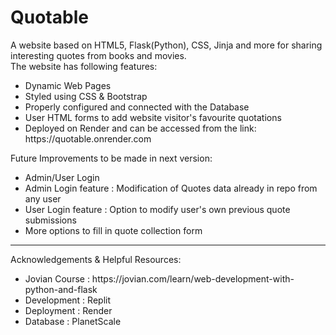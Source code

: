 # Quotable
A website based on HTML5, Flask(Python), CSS, Jinja and more for sharing interesting quotes from books and movies.<br>
The website has following features:
<ul>
<li>Dynamic Web Pages</li>
<li>Styled using CSS & Bootstrap</li>
<li>Properly configured and connected with the Database</li>
<li>User HTML forms to add website visitor's favourite quotations</li>
<li>Deployed on Render and can be accessed from the link: https://quotable.onrender.com</li>
</ul>

Future Improvements to be made in next version:
<ul>
<li>Admin/User Login</li>
<li>Admin Login feature : Modification of Quotes data already in repo from any user</li>
<li>User Login feature : Option to modify user's own previous quote submissions</li>
<li>More options to fill in quote collection form</li>
</ul>

<hr>
Acknowledgements & Helpful Resources:<br>
<ul>
<li>Jovian Course : https://jovian.com/learn/web-development-with-python-and-flask</li>
<li>Development : Replit</li>
<li>Deployment : Render</li>
<li>Database : PlanetScale</li>
</ul>
